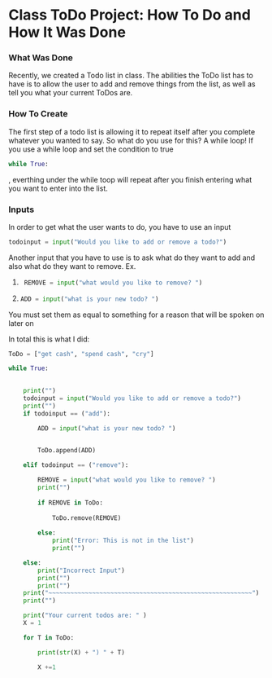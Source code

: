 # Class ToDo Project: How To Do and How It Was Done

### **What Was Done**
Recently, we created a Todo list in class. The abilities the ToDo list has to have is to allow the user to add and remove things from the list, as well as tell you what your current ToDos are.

### **How To Create**

The first step of a todo list is allowing it to repeat itself after you complete whatever you wanted to say. So what do you use for this? A while loop! If you use a while loop and set the condition to true 
```python
while True:
```
 , everthing under the while toop will repeat after you finish entering what you want to enter into the list.

### **Inputs**

In order to get what the user wants to do, you have to use an input
```python
todoinput = input("Would you like to add or remove a todo?")
```

Another input that you have to use is to ask what do they want to add and also what do they want to remove.
Ex.

1) ```python
    REMOVE = input("what would you like to remove? ")
    ```

2) 
    ```python
    ADD = input("what is your new todo? ")
    ```

You must set them as equal to something for a reason that will be spoken on later on


In total this is what I did:

```python
ToDo = ["get cash", "spend cash", "cry"]

while True:

   
    print("")
    todoinput = input("Would you like to add or remove a todo?")
    print("")
    if todoinput == ("add"):

        ADD = input("what is your new todo? ")

        
        ToDo.append(ADD)

    elif todoinput == ("remove"):

        REMOVE = input("what would you like to remove? ")
        print("")
        
        if REMOVE in ToDo:
        
            ToDo.remove(REMOVE)
        
        else:
            print("Error: This is not in the list")
            print("")

    else: 
        print("Incorrect Input")
        print("")
        print("")
    print("~~~~~~~~~~~~~~~~~~~~~~~~~~~~~~~~~~~~~~~~~~~~~~~~~~~~~~~~")
    print("")

    print("Your current todos are: " )
    X = 1 

    for T in ToDo:

        print(str(X) + ") " + T)

        X +=1

```